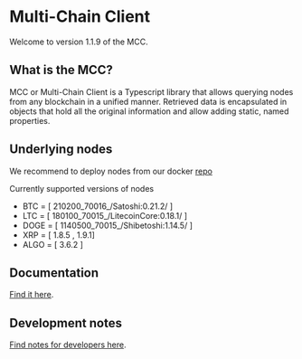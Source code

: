 # Multi-Chain Client

Welcome to version 1.1.9 of the MCC.

## What is the MCC?

MCC or Multi-Chain Client is a Typescript library that allows querying nodes from any blockchain in a unified manner. Retrieved data is encapsulated in objects that hold all the original information and allow adding static, named properties.

## Underlying nodes

We recommend to deploy nodes from our docker [repo](https://github.com/flare-foundation/connected-chains-docker)

Currently supported versions of nodes
- BTC = [ 210200_70016_/Satoshi:0.21.2/ ]
- LTC = [ 180100_70015_/LitecoinCore:0.18.1/ ]
- DOGE = [ 1140500_70015_/Shibetoshi:1.14.5/ ]
- XRP = [ 1.8.5 , 1.9.1]
- ALGO = [ 3.6.2 ]




## Documentation

[Find it here](./docs/README.md).

## Development notes

[Find notes for developers here](./docs/forDeveloment.md).
